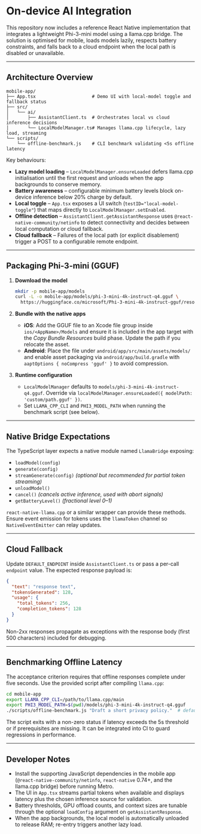 # On-device AI Integration

This repository now includes a reference React Native implementation that integrates a lightweight Phi-3-mini model using a llama.cpp bridge. The solution is optimised for mobile, loads models lazily, respects battery constraints, and falls back to a cloud endpoint when the local path is disabled or unavailable.

---

## Architecture Overview

```
mobile-app/
├── App.tsx                     # Demo UI with local-model toggle and fallback status
├── src/
│   └── ai/
│       ├── AssistantClient.ts  # Orchestrates local vs cloud inference decisions
│       └── LocalModelManager.ts# Manages llama.cpp lifecycle, lazy load, streaming
└── scripts/
    └── offline-benchmark.js    # CLI benchmark validating <5s offline latency
```

Key behaviours:

- **Lazy model loading** – `LocalModelManager.ensureLoaded` defers llama.cpp initialisation until the first request and unloads when the app backgrounds to conserve memory.
- **Battery awareness** – configurable minimum battery levels block on-device inference below 20% charge by default.
- **Local toggle** – `App.tsx` exposes a UI switch (`testID="local-model-toggle"`) that maps directly to `LocalModelManager.setEnabled`.
- **Offline detection** – `AssistantClient.getAssistantResponse` uses `@react-native-community/netinfo` to detect connectivity and decides between local computation or cloud fallback.
- **Cloud fallback** – Failures of the local path (or explicit disablement) trigger a POST to a configurable remote endpoint.

---

## Packaging Phi-3-mini (GGUF)

1. **Download the model**
   ```bash
   mkdir -p mobile-app/models
   curl -L -o mobile-app/models/phi-3-mini-4k-instruct-q4.gguf \
     https://huggingface.co/microsoft/Phi-3-mini-4k-instruct-gguf/resolve/main/Phi-3-mini-4k-instruct-q4.gguf
   ```

2. **Bundle with the native apps**
   - **iOS**: Add the GGUF file to an Xcode file group inside `ios/<AppName>/Models` and ensure it is included in the app target with the *Copy Bundle Resources* build phase. Update the path if you relocate the asset.
   - **Android**: Place the file under `android/app/src/main/assets/models/` and enable asset packaging via `android/app/build.gradle` with `aaptOptions { noCompress 'gguf' }` to avoid compression.

3. **Runtime configuration**
   - `LocalModelManager` defaults to `models/phi-3-mini-4k-instruct-q4.gguf`. Override via `localModelManager.ensureLoaded({ modelPath: 'custom/path.gguf' })`.
   - Set `LLAMA_CPP_CLI` and `PHI3_MODEL_PATH` when running the benchmark script (see below).

---

## Native Bridge Expectations

The TypeScript layer expects a native module named `LlamaBridge` exposing:

- `loadModel(config)`
- `generate(config)`
- `streamGenerate(config)` *(optional but recommended for partial token streaming)*
- `unloadModel()`
- `cancel()` *(cancels active inference, used with abort signals)*
- `getBatteryLevel()` *(fractional level 0–1)*

`react-native-llama.cpp` or a similar wrapper can provide these methods. Ensure event emission for tokens uses the `llamaToken` channel so `NativeEventEmitter` can relay updates.

---

## Cloud Fallback

Update `DEFAULT_ENDPOINT` inside `AssistantClient.ts` or pass a per-call `endpoint` value. The expected response payload is:

```json
{
  "text": "response text",
  "tokensGenerated": 128,
  "usage": {
    "total_tokens": 256,
    "completion_tokens": 128
  }
}
```

Non-2xx responses propagate as exceptions with the response body (first 500 characters) included for debugging.

---

## Benchmarking Offline Latency

The acceptance criterion requires that offline responses complete under five seconds. Use the provided script after compiling `llama.cpp`:

```bash
cd mobile-app
export LLAMA_CPP_CLI=/path/to/llama.cpp/main
export PHI3_MODEL_PATH=$(pwd)/models/phi-3-mini-4k-instruct-q4.gguf
./scripts/offline-benchmark.js "Draft a short privacy policy."  # defaults to 128 max tokens
```

The script exits with a non-zero status if latency exceeds the 5s threshold or if prerequisites are missing. It can be integrated into CI to guard regressions in performance.

---

## Developer Notes

- Install the supporting JavaScript dependencies in the mobile app (`@react-native-community/netinfo`, `react-native` 0.74+, and the llama.cpp bridge) before running Metro.
- The UI in `App.tsx` streams partial tokens when available and displays latency plus the chosen inference source for validation.
- Battery thresholds, GPU offload counts, and context sizes are tunable through the optional `loadConfig` argument on `getAssistantResponse`.
- When the app backgrounds, the local model is automatically unloaded to release RAM; re-entry triggers another lazy load.
